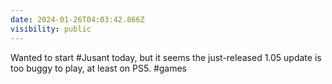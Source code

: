 ```yaml
---
date: 2024-01-26T04:03:42.866Z
visibility: public
---
```


Wanted to start #Jusant today, but it seems the just-released 1.05 update is too buggy to play, at least on PS5. #games

